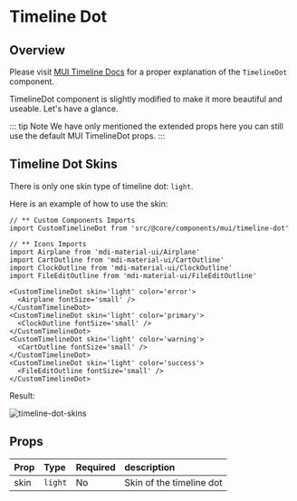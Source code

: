 # Timeline Dot

## Overview

Please visit [MUI Timeline Docs](https://mui.com/components/timeline/) for a proper explanation of the `TimelineDot` component.

TimelineDot component is slightly modified to make it more beautiful and useable. Let's have a glance.

::: tip Note
We have only mentioned the extended props here you can still use the default MUI TimelineDot props.
:::

## Timeline Dot Skins

There is only one skin type of timeline dot: `light`.

Here is an example of how to use the skin:

```tsx
// ** Custom Components Imports
import CustomTimelineDot from 'src/@core/components/mui/timeline-dot'

// ** Icons Imports
import Airplane from 'mdi-material-ui/Airplane'
import CartOutline from 'mdi-material-ui/CartOutline'
import ClockOutline from 'mdi-material-ui/ClockOutline'
import FileEditOutline from 'mdi-material-ui/FileEditOutline'

<CustomTimelineDot skin='light' color='error'>
  <Airplane fontSize='small' />
</CustomTimelineDot>
<CustomTimelineDot skin='light' color='primary'>
  <ClockOutline fontSize='small' />
</CustomTimelineDot>
<CustomTimelineDot skin='light' color='warning'>
  <CartOutline fontSize='small' />
</CustomTimelineDot>
<CustomTimelineDot skin='light' color='success'>
  <FileEditOutline fontSize='small' />
</CustomTimelineDot>
```

Result:

<img alt='timeline-dot-skins' class='medium-zoom' :src="$withBase('/images/components/timeline-dot-skin.png')" />

## Props

| Prop |  Type   | Required |      description |
| ---- | :------ | :------- | :--------------- |
| skin | `light` |       No | Skin of the timeline dot |
